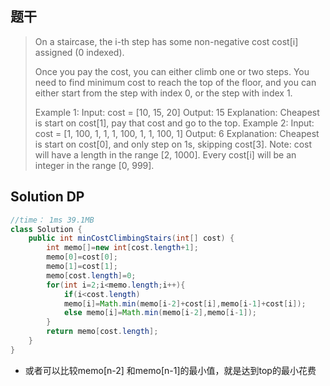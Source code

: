 ## 题干

> On a staircase, the i-th step has some non-negative cost cost[i] assigned (0 indexed).
>
> Once you pay the cost, you can either climb one or two steps. You need to find minimum cost to reach the top of the floor, and you can either start from the step with index 0, or the step with index 1.
>
> Example 1:
> Input: cost = [10, 15, 20]
> Output: 15
> Explanation: Cheapest is start on cost[1], pay that cost and go to the top.
> Example 2:
> Input: cost = [1, 100, 1, 1, 1, 100, 1, 1, 100, 1]
> Output: 6
> Explanation: Cheapest is start on cost[0], and only step on 1s, skipping cost[3].
> Note:
> cost will have a length in the range [2, 1000].
> Every cost[i] will be an integer in the range [0, 999].
>



## Solution DP

```java
//time： 1ms 39.1MB
class Solution {
    public int minCostClimbingStairs(int[] cost) {
        int memo[]=new int[cost.length+1];
        memo[0]=cost[0];
        memo[1]=cost[1];
        memo[cost.length]=0;
        for(int i=2;i<memo.length;i++){
            if(i<cost.length)
            memo[i]=Math.min(memo[i-2]+cost[i],memo[i-1]+cost[i]);
            else memo[i]=Math.min(memo[i-2],memo[i-1]);
        }
        return memo[cost.length];
    }
}
```

* 或者可以比较memo[n-2] 和memo[n-1]的最小值，就是达到top的最小花费